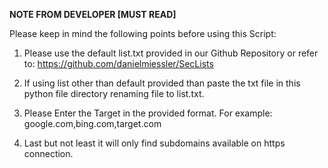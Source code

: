 ******************NOTE FROM DEVELOPER  [MUST READ]******************

Please keep in mind the following points before using this Script:

1. Please use the default list.txt provided in our Github Repository or refer to:
https://github.com/danielmiessler/SecLists
                
2. If using list other than default provided than paste the txt file in this python file directory renaming file to list.txt.

3. Please Enter the Target in the provided format. For example: google.com,bing.com,target.com

4. Last but not least it will only find subdomains available on https connection.


